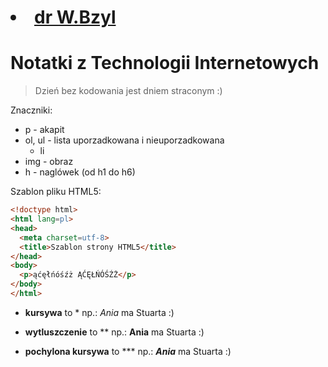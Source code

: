 # <li><a href="tao.inf.ug.edu.pl/dr W.Bzyl">dr W.Bzyl</a>

# Notatki z Technologii Internetowych

> Dzień bez kodowania jest dniem straconym :)

Znaczniki:

* p - akapit
* ol, ul - lista uporzadkowana i nieuporzadkowana
  * li
* img - obraz
* h - naglówek (od h1 do h6)

Szablon pliku HTML5:

```html
<!doctype html>
<html lang=pl>
<head>
  <meta charset=utf-8>
  <title>Szablon strony HTML5</title>
</head>
<body>
  <p>ąćęłńóśźż ĄĆĘŁŃÓŚŹŻ</p>
</body>
</html>
```

* **kursywa** to *
np.: *Ania* ma Stuarta :)

* **wytluszczenie** to **
np.: **Ania** ma Stuarta :)
     
* **pochylona kursywa** to ***
np.: ***Ania*** ma Stuarta :)

